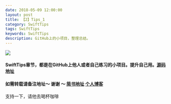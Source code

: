 ```yaml
---
date: 2018-05-09 12:00:00
layout: post
title: 【2】Tips_1
category: SwiftTips
tags: SwiftTips
keywords: SwiftTips
description: GitHub上的小项目，整理总结。
---
```


![](https://raw.githubusercontent.com/kaqijiang/kaqijiang.github.io/master/images/1.gif)

#### SwiftTips章节，都是在GitHub上他人或者自己练习的小项目。提升自己用。[源码地址](https://github.com/kaqijiang/SwiftTips)
#### 如需转载请备注地址～ 谢谢 ～ [简书地址](https://www.jianshu.com/u/bee103cd1f97)  [个人博客](https://kaqijiang.github.io/)

支持一下，请他去喝杯咖啡
   
